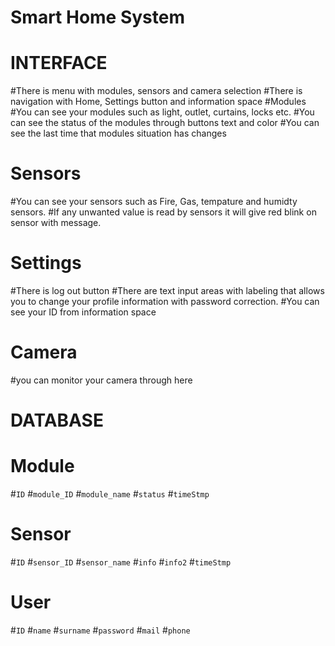 # Smart Home System
# INTERFACE
#There is menu with modules, sensors and camera selection
#There is navigation with Home, Settings button and information space
#Modules 
#You can see your modules such as light, outlet, curtains, locks etc. 
#You can see the status of the modules through buttons text and color
#You can see the last time that modules situation has changes
# Sensors
#You can see your sensors such as Fire, Gas, tempature and humidty sensors.
#If any unwanted value is read by sensors it will give red blink on sensor with message.
# Settings
#There is log out button
#There are text input areas with labeling that allows you to change your profile information with password correction.
#You can see your ID from information space
# Camera
#you can monitor your camera through here
# DATABASE
# Module
#`ID`
#`module_ID` 
#`module_name` 
#`status` 
#`timeStmp`
# Sensor
#`ID`
#`sensor_ID`
#`sensor_name`
#`info`
#`info2`
#`timeStmp`
# User
#`ID`
#`name`
#`surname`
#`password`
#`mail`
#`phone` 
